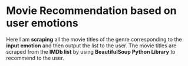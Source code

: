 <h1>Movie Recommendation based on user emotions</h1>
Here I am <b>scraping</b> all the movie titles of the genre corresponding to the <b>input emotion</b> and then output the list to the user.
The movie titles are scraped from the <b>IMDb list</b> by using <b>BeautifulSoup Python Library</b> to recommend to the user.
